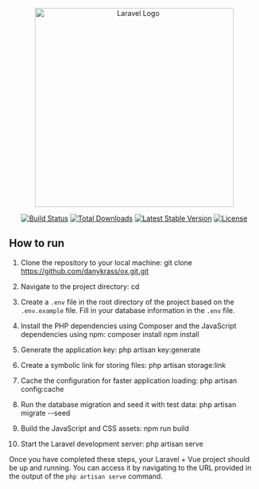 <p align="center"><a href="https://laravel.com" target="_blank"><img src="https://raw.githubusercontent.com/laravel/art/master/logo-lockup/5%20SVG/2%20CMYK/1%20Full%20Color/laravel-logolockup-cmyk-red.svg" width="400" alt="Laravel Logo"></a></p>

<p align="center">
<a href="https://github.com/laravel/framework/actions"><img src="https://github.com/laravel/framework/workflows/tests/badge.svg" alt="Build Status"></a>
<a href="https://packagist.org/packages/laravel/framework"><img src="https://img.shields.io/packagist/dt/laravel/framework" alt="Total Downloads"></a>
<a href="https://packagist.org/packages/laravel/framework"><img src="https://img.shields.io/packagist/v/laravel/framework" alt="Latest Stable Version"></a>
<a href="https://packagist.org/packages/laravel/framework"><img src="https://img.shields.io/packagist/l/laravel/framework" alt="License"></a>
</p>

## How to run 

1. Clone the repository to your local machine:
   git clone https://github.com/danykrass/ox.git.git

2. Navigate to the project directory:
   cd <your-repository>

3. Create a `.env` file in the root directory of the project based on the `.env.example` file. Fill in your database information in the `.env` file.

4. Install the PHP dependencies using Composer and the JavaScript dependencies using npm:
   composer install
   npm install

5. Generate the application key:
   php artisan key:generate

6. Create a symbolic link for storing files:
   php artisan storage:link

7. Cache the configuration for faster application loading:
   php artisan config:cache

8. Run the database migration and seed it with test data:
   php artisan migrate --seed

9. Build the JavaScript and CSS assets:
   npm run build

10. Start the Laravel development server:
    php artisan serve

Once you have completed these steps, your Laravel + Vue project should be up and running. You can access it by navigating to the URL provided in the output of the `php artisan serve` command.
